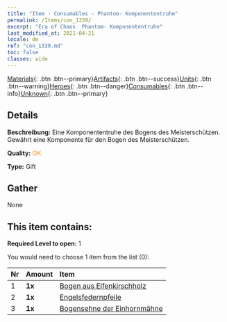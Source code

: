```yaml
---
title: "Item - Consumables - Phantom- Komponententruhe"
permalink: /Items/con_1339/
excerpt: "Era of Chaos  Phantom- Komponententruhe"
last_modified_at: 2021-04-21
locale: de
ref: "con_1339.md"
toc: false
classes: wide
---
```

 [Materials](/de/Items/){: .btn .btn--primary}[Artifacts](/de/Items/Artifacts/){: .btn .btn--success}[Units](/de/Items/Units/){: .btn .btn--warning}[Heroes](/de/Items/Heroes/){: .btn .btn--danger}[Consumables](/de/Items/Consumables/){: .btn .btn--info}[Unknown](/de/Items/Unknown/){: .btn .btn--primary}

## Details
 **Beschreibung:** Eine Komponententruhe des Bogens des Meisterschützen. Gewährt eine Komponente für den Bogen des Meisterschützen.

 **Quality:** <span style="color: #FF8C00">OK</span>

 **Type:** Gift

## Gather

  None

## This item contains:

 **Required Level to open:** 1

 You would need to choose 1 item from the list (0):

  | Nr | Amount |     Item    |
  |:---|:-------|:------------|
  | 1 |  **1x** | [Bogen aus Elfenkirschholz](/de/Items/art_103/) |  | 
  | 2 |  **1x** | [Engelsfedernpfeile](/de/Items/art_104/) |  | 
  | 3 |  **1x** | [Bogensehne der Einhornmähne](/de/Items/art_105/) |  | 
